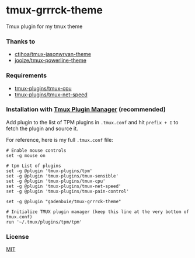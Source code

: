 tmux-grrrck-theme
=====================

Tmux plugin for my tmux theme

### Thanks to
* [ctjhoa/tmux-jasonwryan-theme](https://github.com/ctjhoa/tmux-jasonwryan-theme)
* [jooize/tmux-powerline-theme](https://github.com/jooize/tmux-powerline-theme)

### Requirements
* [tmux-plugins/tmux-cpu](https://github.com/tmux-plugins/tmux-cpu)
* [tmux-plugins/tmux-net-speed](https://github.com/tmux-plugins/tmux-net-speed)

### Installation with [Tmux Plugin Manager](https://github.com/tmux-plugins/tpm) (recommended)

Add plugin to the list of TPM plugins in `.tmux.conf` and hit `prefix + I` to fetch the plugin
and source it.

For reference, here is my full `.tmux.conf` file:

```
# Enable mouse controls
set -g mouse on

# tpm List of plugins
set -g @plugin 'tmux-plugins/tpm'
set -g @plugin 'tmux-plugins/tmux-sensible'
set -g @plugin 'tmux-plugins/tmux-cpu'
set -g @plugin 'tmux-plugins/tmux-net-speed'
set -g @plugin 'tmux-plugins/tmux-pain-control'

set -g @plugin "gadenbuie/tmux-grrrck-theme" 

# Initialize TMUX plugin manager (keep this line at the very bottom of tmux.conf)
run '~/.tmux/plugins/tpm/tpm'
```

### License
[MIT](LICENSE)

